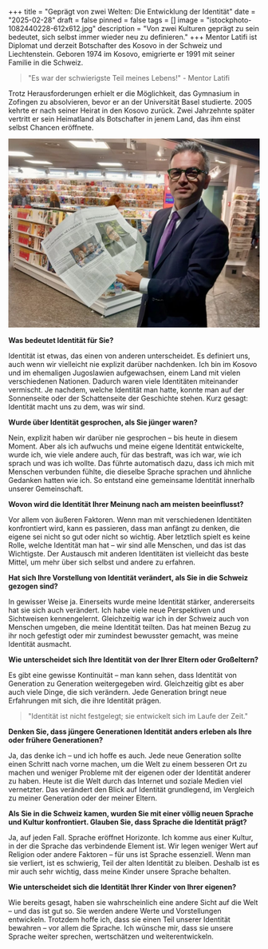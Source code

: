 +++
title = "Geprägt von zwei Welten: Die Entwicklung der Identität"
date = "2025-02-28"
draft = false
pinned = false
tags = []
image = "istockphoto-1082440228-612x612.jpg"
description = "Von zwei Kulturen geprägt zu sein bedeutet, sich selbst immer wieder neu zu definieren."
+++
Mentor Latifi ist Diplomat und derzeit Botschafter des Kosovo in der Schweiz und Liechtenstein. Geboren 1974 im Kosovo, emigrierte er 1991 mit seiner Familie in die Schweiz. 

> "Es war der schwierigste Teil meines Lebens!" - Mentor Latifi

Trotz Herausforderungen erhielt er die Möglichkeit, das Gymnasium in Zofingen zu absolvieren, bevor er an der Universität Basel studierte. 2005 kehrte er nach seiner Heirat in den Kosovo zurück. Zwei Jahrzehnte später vertritt er sein Heimatland als Botschafter in jenem Land, das ihm einst selbst Chancen eröffnete.

![](img_4856-3-4.jpg)

**Was bedeutet Identität für Sie?**

Identität ist etwas, das einen von anderen unterscheidet. Es definiert uns, auch wenn wir vielleicht nie explizit darüber nachdenken. Ich bin im Kosovo und im ehemaligen Jugoslawien aufgewachsen, einem Land mit vielen verschiedenen Nationen. Dadurch waren viele Identitäten miteinander vermischt. Je nachdem, welche Identität man hatte, konnte man auf der Sonnenseite oder der Schattenseite der Geschichte stehen. Kurz gesagt: Identität macht uns zu dem, was wir sind.

**Wurde über Identität gesprochen, als Sie jünger waren?**

Nein, explizit haben wir darüber nie gesprochen – bis heute in diesem Moment. Aber als ich aufwuchs und meine eigene Identität entwickelte, wurde ich, wie viele andere auch, für das bestraft, was ich war, wie ich sprach und was ich wollte. Das führte automatisch dazu, dass ich mich mit Menschen verbunden fühlte, die dieselbe Sprache sprachen und ähnliche Gedanken hatten wie ich. So entstand eine gemeinsame Identität innerhalb unserer Gemeinschaft.

**Wovon wird die Identität Ihrer Meinung nach am meisten beeinflusst?**

Vor allem von äußeren Faktoren. Wenn man mit verschiedenen Identitäten konfrontiert wird, kann es passieren, dass man anfängt zu denken, die eigene sei nicht so gut oder nicht so wichtig. Aber letztlich spielt es keine Rolle, welche Identität man hat – wir sind alle Menschen, und das ist das Wichtigste. Der Austausch mit anderen Identitäten ist vielleicht das beste Mittel, um mehr über sich selbst und andere zu erfahren.

**Hat sich Ihre Vorstellung von Identität verändert, als Sie in die Schweiz gezogen sind?**

In gewisser Weise ja. Einerseits wurde meine Identität stärker, andererseits hat sie sich auch verändert. Ich habe viele neue Perspektiven und Sichtweisen kennengelernt. Gleichzeitig war ich in der Schweiz auch von Menschen umgeben, die meine Identität teilten. Das hat meinen Bezug zu ihr noch gefestigt oder mir zumindest bewusster gemacht, was meine Identität ausmacht.

**Wie unterscheidet sich Ihre Identität von der Ihrer Eltern oder Großeltern?**

Es gibt eine gewisse Kontinuität – man kann sehen, dass Identität von Generation zu Generation weitergegeben wird. Gleichzeitig gibt es aber auch viele Dinge, die sich verändern. Jede Generation bringt neue Erfahrungen mit sich, die ihre Identität prägen.

> "Identität ist nicht festgelegt; sie entwickelt sich im Laufe der Zeit." 

**Denken Sie, dass jüngere Generationen Identität anders erleben als Ihre oder frühere Generationen?**

Ja, das denke ich – und ich hoffe es auch. Jede neue Generation sollte einen Schritt nach vorne machen, um die Welt zu einem besseren Ort zu machen und weniger Probleme mit der eigenen oder der Identität anderer zu haben. Heute ist die Welt durch das Internet und soziale Medien viel vernetzter. Das verändert den Blick auf Identität grundlegend, im Vergleich zu meiner Generation oder der meiner Eltern.

**Als Sie in die Schweiz kamen, wurden Sie mit einer völlig neuen Sprache und Kultur konfrontiert. Glauben Sie, dass Sprache die Identität prägt?**

Ja, auf jeden Fall. Sprache eröffnet Horizonte. Ich komme aus einer Kultur, in der die Sprache das verbindende Element ist. Wir legen weniger Wert auf Religion oder andere Faktoren – für uns ist Sprache essenziell. Wenn man sie verliert, ist es schwierig, Teil der alten Identität zu bleiben. Deshalb ist es mir auch sehr wichtig, dass meine Kinder unsere Sprache behalten.

**Wie unterscheidet sich die Identität Ihrer Kinder von Ihrer eigenen?**

 Wie bereits gesagt, haben sie wahrscheinlich eine andere Sicht auf die Welt – und das ist gut so. Sie werden andere Werte und Vorstellungen entwickeln. Trotzdem hoffe ich, dass sie einen Teil unserer Identität bewahren – vor allem die Sprache. Ich wünsche mir, dass sie unsere Sprache weiter sprechen, wertschätzen und weiterentwickeln.